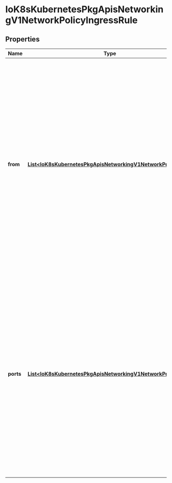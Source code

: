 
# IoK8sKubernetesPkgApisNetworkingV1NetworkPolicyIngressRule

## Properties
Name | Type | Description | Notes
------------ | ------------- | ------------- | -------------
**from** | [**List&lt;IoK8sKubernetesPkgApisNetworkingV1NetworkPolicyPeer&gt;**](IoK8sKubernetesPkgApisNetworkingV1NetworkPolicyPeer.md) | List of sources which should be able to access the pods selected for this rule. Items in this list are combined using a logical OR operation. If this field is empty or missing, this rule matches all sources (traffic not restricted by source). If this field is present and contains at least on item, this rule allows traffic only if the traffic matches at least one item in the from list. |  [optional]
**ports** | [**List&lt;IoK8sKubernetesPkgApisNetworkingV1NetworkPolicyPort&gt;**](IoK8sKubernetesPkgApisNetworkingV1NetworkPolicyPort.md) | List of ports which should be made accessible on the pods selected for this rule. Each item in this list is combined using a logical OR. If this field is empty or missing, this rule matches all ports (traffic not restricted by exposedPort). If this field is present and contains at least one item, then this rule allows traffic only if the traffic matches at least one exposedPort in the list. |  [optional]



